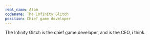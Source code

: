```yaml
---
real_name: Alan
codename: The Infinity Glitch
position: Chief game developer
---
```


The Infinity Glitch is the chief game developer, and is the CEO, i think.